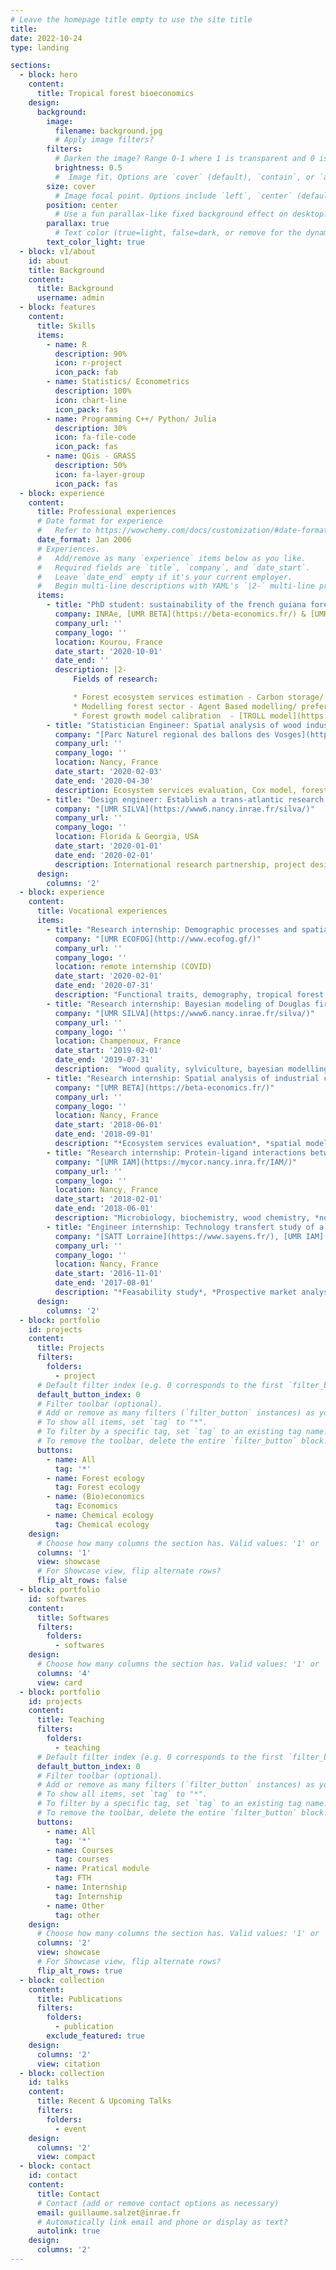 ```yaml
---
# Leave the homepage title empty to use the site title
title:
date: 2022-10-24
type: landing

sections:
  - block: hero
    content:
      title: Tropical forest bioeconomics
    design:
      background:
        image:
          filename: background.jpg
          # Apply image filters?
        filters:
          # Darken the image? Range 0-1 where 1 is transparent and 0 is opaque.
          brightness: 0.5
          #  Image fit. Options are `cover` (default), `contain`, or `actual` size.
        size: cover
          # Image focal point. Options include `left`, `center` (default), or `right`.
        position: center
          # Use a fun parallax-like fixed background effect on desktop? true/false
        parallax: true
          # Text color (true=light, false=dark, or remove for the dynamic theme color).
        text_color_light: true
  - block: v1/about
    id: about
    title: Background
    content:
      title: Background
      username: admin
  - block: features
    content:
      title: Skills
      items:
        - name: R
          description: 90%
          icon: r-project
          icon_pack: fab
        - name: Statistics/ Econometrics
          description: 100%
          icon: chart-line
          icon_pack: fas
        - name: Programming C++/ Python/ Julia
          description: 30%
          icon: fa-file-code
          icon_pack: fas
        - name: QGis - GRASS
          description: 50%
          icon: fa-layer-group
          icon_pack: fas 
  - block: experience
    content:
      title: Professional experiences
      # Date format for experience
      #   Refer to https://wowchemy.com/docs/customization/#date-format
      date_format: Jan 2006
      # Experiences.
      #   Add/remove as many `experience` items below as you like.
      #   Required fields are `title`, `company`, and `date_start`.
      #   Leave `date_end` empty if it's your current employer.
      #   Begin multi-line descriptions with YAML's `|2-` multi-line prefix.
      items:
        - title: "PhD student: sustainability of the french guiana forest sector, a spatialized bioeconomic approach"
          company: INRAe, [UMR BETA](https://beta-economics.fr/) & [UMR ECOFOG](http://www.ecofog.gf/)
          company_url: ''
          company_logo: ''
          location: Kourou, France
          date_start: '2020-10-01'
          date_end: ''
          description: |2-
              Fields of research:

              * Forest ecosystem services estimation - Carbon storage/ Functional diversity/ Roundwood/ Hunting ;
              * Modelling forest sector - Agent Based modelling/ preferences survey/ elicitation interviews ;
              * Forest growth model calibration  - [TROLL model](https://sylvainschmitt.github.io/rcontroll/) with Gaussian processes.
        - title: "Statistician Engineer: Spatial analysis of wood industrial clusters in the Vosges and their impact on the local forestry"
          company: "[Parc Naturel regional des ballons des Vosges](https://www.parc-ballons-vosges.fr/)"
          company_url: ''
          company_logo: ''
          location: Nancy, France
          date_start: '2020-02-03'
          date_end: '2020-04-30'
          description: Ecosystem services evaluation, Cox model, forest sector, bayesian modelling.
        - title: "Design engineer: Establish a trans-atlantic research partnership - [Univ. Georgia](https://www.uga.edu/) & [Rayonier](https://www.rayonier.com/)"
          company: "[UMR SILVA](https://www6.nancy.inrae.fr/silva/)"
          company_url: ''
          company_logo: ''
          location: Florida & Georgia, USA
          date_start: '2020-01-01'
          date_end: '2020-02-01'
          description: International research partnership, project design, forestry, wood quality.
      design:
        columns: '2'
  - block: experience
    content:
      title: Vocational experiences
      items:
        - title: "Research internship: Demographic processes and spatial distribution of functional traits under environmental constraints in tropical forests, 6 months"
          company: "[UMR ECOFOG](http://www.ecofog.gf/)"
          company_url: ''
          company_logo: ''
          location: remote internship (COVID)
          date_start: '2020-02-01'
          date_end: '2020-07-31'
          description: "Functional traits, demography, tropical forest, *spatial analysis*, *bayesian modelling*."
        - title: "Research internship: Bayesian modeling of Douglas fir quality to predict the resource of extractable chemical compounds, 6 months"
          company: "[UMR SILVA](https://www6.nancy.inrae.fr/silva/)"
          company_url: ''
          company_logo: ''
          location: Champenoux, France
          date_start: '2019-02-01'
          date_end: '2019-07-31'
          description:  "Wood quality, sylviculture, bayesian modelling, knottiness, *hierarchical modelling*, tree architecture, growth model."
        - title: "Research internship: Spatial analysis of industrial clusters in the French forestry and wood sector and their impact on the probability of cutting, 3 months"
          company: "[UMR BETA](https://beta-economics.fr/)"
          company_url: ''
          company_logo: ''
          location: Nancy, France
          date_start: '2018-06-01'
          date_end: '2018-09-01'
          description: "*Ecosystem services evaluation*, *spatial modelling*, *forest sector*, *Bayesian modelling*."
        - title: "Research internship: Protein-ligand interactions between Glutathione-S-transferases from Trametes versicolor and French Guiana wood extractives in relation to natural durability, 5 months"
          company: "[UMR IAM](https://mycor.nancy.inra.fr/IAM/)"
          company_url: ''
          company_logo: ''
          location: Nancy, France
          date_start: '2018-02-01'
          date_end: '2018-06-01'
          description: "Microbiology, biochemistry, wood chemistry, *non-linear model*, *bayesian modelling*."
        - title: "Engineer internship: Technology transfert study of a high-throughput Characterization method of tropical wood extractives, 10 months"
          company: "[SATT Lorraine](https://www.sayens.fr/), [UMR IAM](https://mycor.nancy.inra.fr/IAM/), [UR LERMAB](https://lermab.univ-lorraine.fr/), [UMR ECOFOG](http://www.ecofog.gf/)"
          company_url: ''
          company_logo: ''
          location: Nancy, France
          date_start: '2016-11-01'
          date_end: '2017-08-01'
          description: "*Feasability study*, *Prospective market analysis*, chemical ecology, wood chemistry."
      design:
        columns: '2'
  - block: portfolio
    id: projects
    content:
      title: Projects
      filters:
        folders:
          - project
      # Default filter index (e.g. 0 corresponds to the first `filter_button` instance below).
      default_button_index: 0
      # Filter toolbar (optional).
      # Add or remove as many filters (`filter_button` instances) as you like.
      # To show all items, set `tag` to "*".
      # To filter by a specific tag, set `tag` to an existing tag name.
      # To remove the toolbar, delete the entire `filter_button` block.
      buttons:
        - name: All
          tag: '*'
        - name: Forest ecology
          tag: Forest ecology
        - name: (Bio)economics
          tag: Economics
        - name: Chemical ecology
          tag: Chemical ecology
    design:
      # Choose how many columns the section has. Valid values: '1' or '2'.
      columns: '1'
      view: showcase
      # For Showcase view, flip alternate rows?
      flip_alt_rows: false
  - block: portfolio
    id: softwares
    content:
      title: Softwares
      filters:
        folders:
          - softwares
    design:
      # Choose how many columns the section has. Valid values: '1' or '2'.
      columns: '4'
      view: card
  - block: portfolio
    id: projects
    content:
      title: Teaching
      filters:
        folders:
          - teaching
      # Default filter index (e.g. 0 corresponds to the first `filter_button` instance below).
      default_button_index: 0
      # Filter toolbar (optional).
      # Add or remove as many filters (`filter_button` instances) as you like.
      # To show all items, set `tag` to "*".
      # To filter by a specific tag, set `tag` to an existing tag name.
      # To remove the toolbar, delete the entire `filter_button` block.
      buttons:
        - name: All
          tag: '*'
        - name: Courses
          tag: courses
        - name: Pratical module
          tag: FTH
        - name: Internship
          tag: Internship
        - name: Other
          tag: other
    design:
      # Choose how many columns the section has. Valid values: '1' or '2'.
      columns: '2'
      view: showcase
      # For Showcase view, flip alternate rows?
      flip_alt_rows: true
  - block: collection
    content:
      title: Publications
      filters:
        folders:
          - publication
        exclude_featured: true
    design:
      columns: '2'
      view: citation
  - block: collection
    id: talks
    content:
      title: Recent & Upcoming Talks
      filters:
        folders:
          - event
    design:
      columns: '2'
      view: compact
  - block: contact
    id: contact
    content:
      title: Contact
      # Contact (add or remove contact options as necessary)
      email: guillaume.salzet@inrae.fr
      # Automatically link email and phone or display as text?
      autolink: true
    design:
      columns: '2'
---
```

